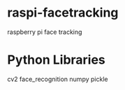 # raspi-facetracking
raspberry pi face tracking

# Python Libraries
cv2
face_recognition
numpy
pickle
